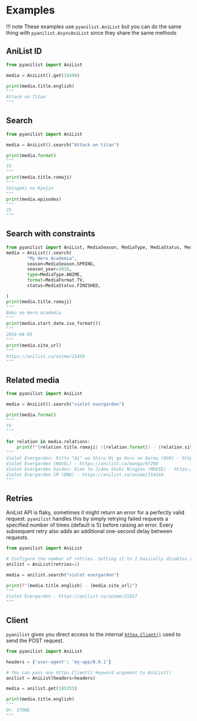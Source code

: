 # Examples

!!! note
    These examples use `pyanilist.AniList` but you can do the same thing with `pyanilist.AsyncAniList` since they share the same methods

## AniList ID

```py
from pyanilist import AniList

media = AniList().get(16498)

print(media.title.english)
"""
Attack on Titan
"""
```

## Search

```py
from pyanilist import AniList

media = AniList().search("Attack on titan")

print(media.format)
"""
TV
"""
print(media.title.romaji)
"""
Shingeki no Kyojin
"""
print(media.episodes)
"""
25
"""
```

## Search with constraints

```py
from pyanilist import AniList, MediaSeason, MediaType, MediaStatus, MediaFormat
media = AniList().search(
        "My Hero Academia",
        season=MediaSeason.SPRING,
        season_year=2016,
        type=MediaType.ANIME,
        format=MediaFormat.TV,
        status=MediaStatus.FINISHED,

)
print(media.title.romaji)
"""
Boku no Hero Academia
"""
print(media.start_date.iso_format())
"""
2016-04-03
"""
print(media.site_url)
"""
https://anilist.co/anime/21459
"""
```

## Related media

```py
from pyanilist import AniList

media = AniList().search("violet evergarden")

print(media.format)
"""
TV
"""

for relation in media.relations:
    print(f"{relation.title.romaji} ({relation.format}) - {relation.site_url}")
"""
Violet Evergarden: Kitto "Ai" wo Shiru Hi ga Kuru no Darou (OVA) - https://anilist.co/anime/101432
Violet Evergarden (NOVEL) - https://anilist.co/manga/97298
Violet Evergarden Gaiden: Eien to Jidou Shuki Ningyou (MOVIE) - https://anilist.co/anime/109190
Violet Evergarden CM (ONA) - https://anilist.co/anime/154164
"""
```

## Retries

AniList API is flaky, sometimes it might return an error for a perfectly valid request. `pyanilist` handles this by simply retrying failed requests a specified number of times (default is 5) before raising an error. Every subsequent retry also adds an additional one-second delay between requests.

```py
from pyanilist import AniList

# Configure the number of retries. Setting it to 1 basically disables retrying.
anilist = AniList(retries=1)

media = anilist.search("violet evergarden")

print(f"{media.title.english} - {media.site_url}")
"""
Violet Evergarden - https://anilist.co/anime/21827
"""
```

## Client

`pyanilist` gives you direct access to the internal [`httpx.Client()`](https://www.python-httpx.org/api/#client) used to send the POST request.

```py
from pyanilist import AniList

headers = {'user-agent': 'my-app/0.0.1'}

# You can pass any httpx.Client() keyword argument to AniList()
anilist = AniList(headers=headers)

media = anilist.get(105333)

print(media.title.english)
"""
Dr. STONE
"""
```
